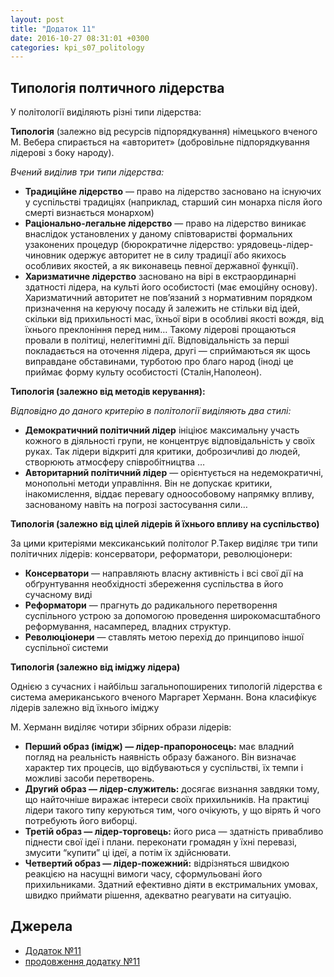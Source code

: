 ```yaml
---
layout: post
title: "Додаток 11"
date: 2016-10-27 08:31:01 +0300
categories: kpi_s07_politology
--- 
```


## Типологія полтичного лідерства

У політології виділяють різні типи лідерства:

**Типологія** (залежно від ресурсів підпорядкування) німецького вченого М. Вебера спирається на «авторитет» (добровільне підпорядкування лідерові з боку народу).

*Вчений виділив три типи лідерства:*

* **Традиційне лідерство** — право на лідерство засновано на існуючих у суспільстві традиціях (наприклад, старший син монарха після його смерті визнається монархом)
* **Раціонально-легальне лідерство** — право на лідерство виникає внаслідок установлених у даному співтоваристві формальних узаконених процедур (бюрократичне лідерство: урядовець-лідер-чиновник одержує авторитет не в силу традиції або якихось особливих якостей, а як виконавець певної державної функції).
* **Харизматичне лідерство** засновано на вірі в екстраординарні здатності лідера, на культі його особистості (має емоційну основу). Харизматичний авторитет не пов’язаний з нормативним порядком призначення на керуючу посаду й залежить не стільки від ідей, скільки від прихильності мас, їхньої віри в особливі якості вождя, від їхнього преклоніння перед ним… Такому лідерові прощаються провали в політиці, нелегітимні дії. Відповідальність за перші покладається на оточення лідера, другі — сприймаються як щось виправдане обставинами, турботою про благо народ (іноді це приймає форму культу особистості (Сталін,Наполеон).

**Типологія (залежно від методів керування):**

*Відповідно до даного критерію в політології виділяють два стилі:*

* **Демократичний політичний лідер** ініціює максимальну участь кожного в діяльності групи, не концентрує відповідальність у своїх руках. Так лідери відкриті для критики, доброзичливі до людей, створюють атмосферу співробітництва …
* **Авторитарний політичний лідер** — орієнтується на недемократичні, монопольні методи управління. Він не допускає критики, інакомислення, віддає перевагу одноособовому напрямку впливу, заснованому навіть на погрозі застосування сили…

**Типологія (залежно від цілей лідерів й їхнього впливу на суспільство)**

За цими критеріями мексиканський політолог Р.Такер виділяє три типи політичних лідерів: консерватори, реформатори, революціонери:

* **Консерватори** — направляють власну активність і всі свої дії на обґрунтування необхідності збереження суспільства в його сучасному виді
* **Реформатори** — прагнуть до радикального перетворення суспільного устрою за допомогою проведення широкомасштабного реформування, насамперед, владних структур.
* **Революціонери** — ставлять метою перехід до принципово іншої суспільної системи

**Типологія (залежно від іміджу лідера)**

Однією з сучасних і найбільш загальнопоширених типологій лідерства є система американського вченого Маргарет Херманн. Вона класифікує лідерів залежно від їхнього іміджу

М. Херманн виділяє чотири збірних образи лідерів:

* **Перший образ (імідж) — лідер-прапороносець:** має владний погляд на реальність наявність образу бажаного. Він визначає характер тих процесів, що відбуваються у суспільстві, їх темпи і можливі засоби перетворень.
* **Другий образ — лідер-служитель:** досягає визнання завдяки тому, що найточніше виражає інтереси своїх прихильників. На практиці лідери такого типу керуються тим, чого очікують, у що вірять й чого потребують його виборці.
* **Третій образ — лідер-торговець:** його риса — здатність привабливо піднести свої ідеї і плани. переконати громадян у їхні перевазі, змусити “купити” ці ідеї, а потім їх здійснювати.
* **Четвертий образ — лідер-пожежний:** відрізняться швидкою реакцією на насущні вимоги часу, сформульовані його прихильниками. Здатний ефективно діяти в екстримальних умовах, швидко приймати рішення, адекватно реагувати на ситуацію.

## Джерела

- [Додаток №11](https://pp.vk.me/c629522/v629522367/3cc90/xnFfCaIPG98.jpg)
- [продовження додатку №11](https://pp.vk.me/c636120/v636120152/2eca8/yOmubuPgTsY.jpg)
